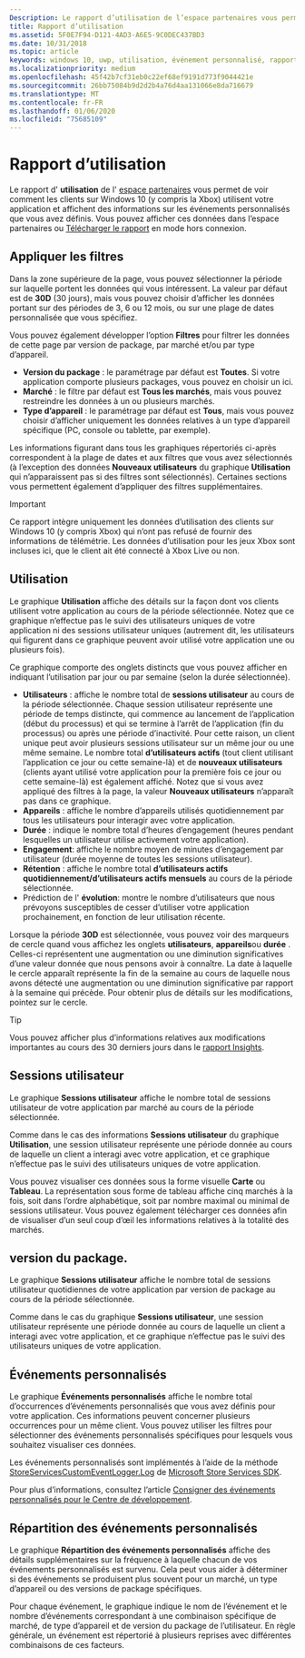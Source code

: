 ```yaml
---
Description: Le rapport d’utilisation de l’espace partenaires vous permet de voir comment les clients utilisent votre application.
title: Rapport d’utilisation
ms.assetid: 5F0E7F94-D121-4AD3-A6E5-9C0DEC437BD3
ms.date: 10/31/2018
ms.topic: article
keywords: windows 10, uwp, utilisation, événement personnalisé, rapport, télémétrie, sessions utilisateur
ms.localizationpriority: medium
ms.openlocfilehash: 45f42b7cf31eb0c22ef68ef9191d773f9044421e
ms.sourcegitcommit: 26bb75084b9d2d2b4a76d4aa131066e8da716679
ms.translationtype: MT
ms.contentlocale: fr-FR
ms.lasthandoff: 01/06/2020
ms.locfileid: "75685109"
---
```

# <a name="usage-report"></a>Rapport d’utilisation


Le rapport d' **utilisation** de l' [espace partenaires](https://partner.microsoft.com/dashboard) vous permet de voir comment les clients sur Windows 10 (y compris la Xbox) utilisent votre application et affichent des informations sur les événements personnalisés que vous avez définis. Vous pouvez afficher ces données dans l’espace partenaires ou [Télécharger le rapport](download-analytic-reports.md) en mode hors connexion.


## <a name="apply-filters"></a>Appliquer les filtres

Dans la zone supérieure de la page, vous pouvez sélectionner la période sur laquelle portent les données qui vous intéressent. La valeur par défaut est de **30D** (30 jours), mais vous pouvez choisir d’afficher les données portant sur des périodes de 3, 6 ou 12 mois, ou sur une plage de dates personnalisée que vous spécifiez.

Vous pouvez également développer l’option **Filtres** pour filtrer les données de cette page par version de package, par marché et/ou par type d’appareil.

-   **Version du package** : le paramétrage par défaut est **Toutes**. Si votre application comporte plusieurs packages, vous pouvez en choisir un ici.
-   **Marché** : le filtre par défaut est **Tous les marchés**, mais vous pouvez restreindre les données à un ou plusieurs marchés.
-   **Type d’appareil** : le paramétrage par défaut est **Tous**, mais vous pouvez choisir d’afficher uniquement les données relatives à un type d’appareil spécifique (PC, console ou tablette, par exemple).

Les informations figurant dans tous les graphiques répertoriés ci-après correspondent à la plage de dates et aux filtres que vous avez sélectionnés (à l’exception des données **Nouveaux utilisateurs** du graphique **Utilisation** qui n’apparaissent pas si des filtres sont sélectionnés). Certaines sections vous permettent également d’appliquer des filtres supplémentaires.

> [!IMPORTANT]
> Ce rapport intègre uniquement les données d’utilisation des clients sur Windows 10 (y compris Xbox) qui n’ont pas refusé de fournir des informations de télémétrie. Les données d’utilisation pour les jeux Xbox sont incluses ici, que le client ait été connecté à Xbox Live ou non. 


## <a name="usage"></a>Utilisation

Le graphique **Utilisation** affiche des détails sur la façon dont vos clients utilisent votre application au cours de la période sélectionnée. Notez que ce graphique n’effectue pas le suivi des utilisateurs uniques de votre application ni des sessions utilisateur uniques (autrement dit, les utilisateurs qui figurent dans ce graphique peuvent avoir utilisé votre application une ou plusieurs fois).

Ce graphique comporte des onglets distincts que vous pouvez afficher en indiquant l’utilisation par jour ou par semaine (selon la durée sélectionnée).

- **Utilisateurs** : affiche le nombre total de **sessions utilisateur** au cours de la période sélectionnée. Chaque session utilisateur représente une période de temps distincte, qui commence au lancement de l’application (début du processus) et qui se termine à l’arrêt de l’application (fin du processus) ou après une période d’inactivité. Pour cette raison, un client unique peut avoir plusieurs sessions utilisateur sur un même jour ou une même semaine. Le nombre total **d’utilisateurs actifs** (tout client utilisant l’application ce jour ou cette semaine-là) et de **nouveaux utilisateurs** (clients ayant utilisé votre application pour la première fois ce jour ou cette semaine-là) est également affiché. Notez que si vous avez appliqué des filtres à la page, la valeur **Nouveaux utilisateurs** n’apparaît pas dans ce graphique.
- **Appareils** : affiche le nombre d’appareils utilisés quotidiennement par tous les utilisateurs pour interagir avec votre application.
- **Durée** : indique le nombre total d’heures d’engagement (heures pendant lesquelles un utilisateur utilise activement votre application).
- **Engagement**: affiche le nombre moyen de minutes d’engagement par utilisateur (durée moyenne de toutes les sessions utilisateur). 
- **Rétention** : affiche le nombre total **d’utilisateurs actifs quotidiennement/d’utilisateurs actifs mensuels** au cours de la période sélectionnée.
- Prédiction de l' **évolution**: montre le nombre d’utilisateurs que nous prévoyons susceptibles de cesser d’utiliser votre application prochainement, en fonction de leur utilisation récente.

Lorsque la période **30D** est sélectionnée, vous pouvez voir des marqueurs de cercle quand vous affichez les onglets **utilisateurs**, **appareils**ou **durée** . Celles-ci représentent une augmentation ou une diminution significatives d’une valeur donnée que nous pensons avoir à connaître. La date à laquelle le cercle apparaît représente la fin de la semaine au cours de laquelle nous avons détecté une augmentation ou une diminution significative par rapport à la semaine qui précède. Pour obtenir plus de détails sur les modifications, pointez sur le cercle.  

> [!TIP]
> Vous pouvez afficher plus d’informations relatives aux modifications importantes au cours des 30 derniers jours dans le [rapport Insights](insights-report.md).


## <a name="user-sessions"></a>Sessions utilisateur

Le graphique **Sessions utilisateur** affiche le nombre total de sessions utilisateur de votre application par marché au cours de la période sélectionnée.

Comme dans le cas des informations **Sessions utilisateur** du graphique **Utilisation**, une session utilisateur représente une période donnée au cours de laquelle un client a interagi avec votre application, et ce graphique n’effectue pas le suivi des utilisateurs uniques de votre application.

Vous pouvez visualiser ces données sous la forme visuelle **Carte** ou **Tableau**. La représentation sous forme de tableau affiche cinq marchés à la fois, soit dans l’ordre alphabétique, soit par nombre maximal ou minimal de sessions utilisateur. Vous pouvez également télécharger ces données afin de visualiser d’un seul coup d’œil les informations relatives à la totalité des marchés.


## <a name="package-version"></a>version du package.

Le graphique **Sessions utilisateur** affiche le nombre total de sessions utilisateur quotidiennes de votre application par version de package au cours de la période sélectionnée.

Comme dans le cas du graphique **Sessions utilisateur**, une session utilisateur représente une période donnée au cours de laquelle un client a interagi avec votre application, et ce graphique n’effectue pas le suivi des utilisateurs uniques de votre application.


## <a name="custom-events"></a>Événements personnalisés

Le graphique **Événements personnalisés** affiche le nombre total d’occurrences d’événements personnalisés que vous avez définis pour votre application. Ces informations peuvent concerner plusieurs occurrences pour un même client. Vous pouvez utiliser les filtres pour sélectionner des événements personnalisés spécifiques pour lesquels vous souhaitez visualiser ces données.

Les événements personnalisés sont implémentés à l’aide de la méthode [StoreServicesCustomEventLogger.Log](https://docs.microsoft.com/uwp/api/microsoft.services.store.engagement.storeservicescustomeventlogger.log) de [Microsoft Store Services SDK](../monetize/microsoft-store-services-sdk.md).

Pour plus d’informations, consultez l’article [Consigner des événements personnalisés pour le Centre de développement](../monetize/log-custom-events-for-dev-center.md).


## <a name="custom-events-breakdown"></a>Répartition des événements personnalisés

Le graphique **Répartition des événements personnalisés** affiche des détails supplémentaires sur la fréquence à laquelle chacun de vos événements personnalisés est survenu. Cela peut vous aider à déterminer si des événements se produisent plus souvent pour un marché, un type d’appareil ou des versions de package spécifiques.

Pour chaque événement, le graphique indique le nom de l’événement et le nombre d’événements correspondant à une combinaison spécifique de marché, de type d’appareil et de version du package de l’utilisateur. En règle générale, un événement est répertorié à plusieurs reprises avec différentes combinaisons de ces facteurs. 




 
